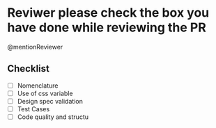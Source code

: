 # Reviwer please check the box you have done while reviewing the PR
@mentionReviewer 
## Checklist
- [ ] Nomenclature
- [ ] Use of css variable
- [ ] Design spec validation
- [ ] Test Cases
- [ ] Code quality and structu
